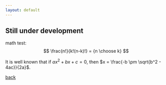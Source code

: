 ```yaml
---
layout: default
---
```


## Still under development

math test:
$$
\frac{n!}{k!(n-k)!} = {n \choose k}
$$

It is well known that if $ax^2 + bx + c = 0$, then $x = \frac{-b \pm \sqrt{b^2 - 4ac}}{2a}$.

[back](./)
